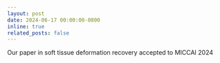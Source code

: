 ```yaml
---
layout: post
date: 2024-06-17 00:00:00-0800
inline: true
related_posts: false
---
```


Our paper in soft tissue deformation recovery accepted to MICCAI 2024
